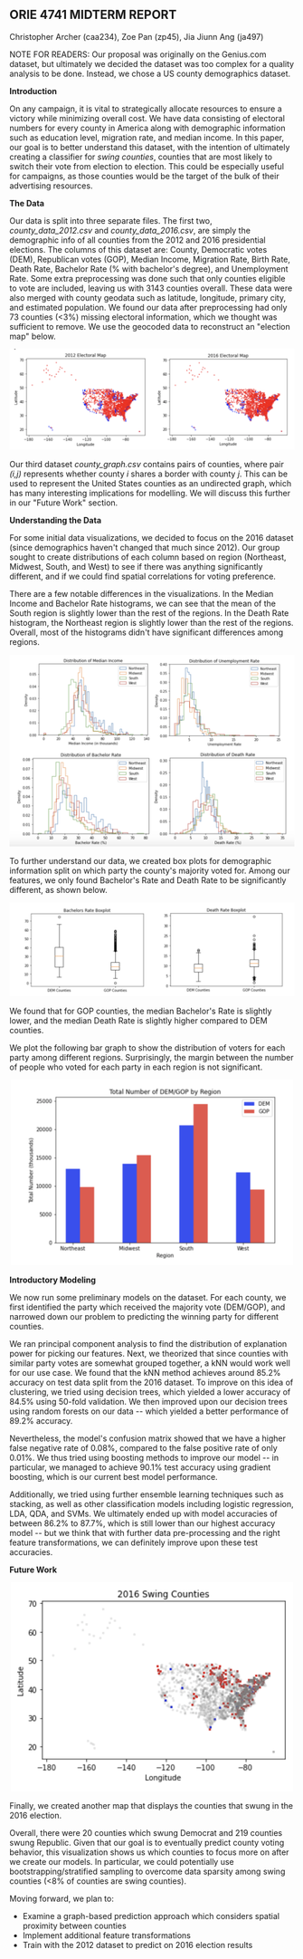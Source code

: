 ## ORIE 4741 MIDTERM REPORT

Christopher Archer (caa234), Zoe Pan (zp45), Jia Jiunn Ang (ja497)

NOTE FOR READERS: Our proposal was originally on the Genius.com dataset, but ultimately we decided the dataset was too complex for a quality analysis to be done. Instead, we chose a US county demographics dataset.

**Introduction**

On any campaign, it is vital to strategically allocate resources to ensure a victory while minimizing overall cost. We have data consisting of electoral numbers for every county in America along with demographic information such as education level, migration rate, and median income. In this paper, our goal is to better understand this dataset, with the intention of ultimately creating a classifier for _swing counties_, counties that are most likely to switch their vote from election to election. This could be especially useful for campaigns, as those counties would be the target of the bulk of their advertising resources.

**The Data**

Our data is split into three separate files. The first two, _county\_data\_2012.csv_ and _county\_data\_2016.csv_, are simply the demographic info of all counties from the 2012 and 2016 presidential elections. The columns of this dataset are: County, Democratic votes (DEM), Republican votes (GOP), Median Income, Migration Rate, Birth Rate, Death Rate, Bachelor Rate (% with bachelor&#39;s degree), and Unemployment Rate. Some extra preprocessing was done such that only counties eligible to vote are included, leaving us with 3143 counties overall. These data were also merged with county geodata such as latitude, longitude, primary city, and estimated population. We found our data after preprocessing had only 73 counties (<3%) missing electoral information, which we thought was sufficient to remove. We use the geocoded data to reconstruct an &quot;election map&quot; below.

![figures/plot.png](figures/plot.png)

Our third dataset _county\_graph.csv_ contains pairs of counties, where pair _(i,j)_ represents whether county _i_ shares a border with county _j_. This can be used to represent the United States counties as an undirected graph, which has many interesting implications for modelling. We will discuss this further in our &quot;Future Work&quot; section.

**Understanding the Data**

For some initial data visualizations, we decided to focus on the 2016 dataset (since demographics haven&#39;t changed that much since 2012). Our group sought to create distributions of each column based on region (Northeast, Midwest, South, and West) to see if there was anything significantly different, and if we could find spatial correlations for voting preference.

There are a few notable differences in the visualizations. In the Median Income and Bachelor Rate histograms, we can see that the mean of the South region is slightly lower than the rest of the regions. In the Death Rate histogram, the Northeast region is slightly lower than the rest of the regions. Overall, most of the histograms didn&#39;t have significant differences among regions.

![figures/hist.png](figures/hist.png)

To further understand our data, we created box plots for demographic information split on which party the county&#39;s majority voted for. Among our features, we only found Bachelor&#39;s Rate and Death Rate to be significantly different, as shown below.

![figures/boxplot.png](figures/boxplot.png)

We found that for GOP counties, the median Bachelor&#39;s Rate is slightly lower, and the median Death Rate is slightly higher compared to DEM counties.

We plot the following bar graph to show the distribution of voters for each party among different regions. Surprisingly, the margin between the number of people who voted for each party in each region is not significant.

<p align="center">
  <img src="figures/bar.png" width="500">
</p>

**Introductory Modeling**

We now run some preliminary models on the dataset. For each county, we first identified the party which received the majority vote (DEM/GOP), and narrowed down our problem to predicting the winning party for different counties.

We ran principal component analysis to find the distribution of explanation power for picking our features. Next, we theorized that since counties with similar party votes are somewhat grouped together, a kNN would work well for our use case. We found that the kNN method achieves around 85.2% accuracy on test data split from the 2016 dataset. To improve on this idea of clustering, we tried using decision trees, which yielded a lower accuracy of 84.5% using 50-fold validation. We then improved upon our decision trees using random forests on our data -- which yielded a better performance of 89.2% accuracy.

Nevertheless, the model&#39;s confusion matrix showed that we have a higher false negative rate of 0.08%, compared to the false positive rate of only 0.01%. We thus tried using boosting methods to improve our model -- in particular, we managed to achieve 90.1% test accuracy using gradient boosting, which is our current best model performance.

Additionally, we tried using further ensemble learning techniques such as stacking, as well as other classification models including logistic regression, LDA, QDA, and SVMs. We ultimately ended up with model accuracies of between 86.2% to 87.7%, which is still lower than our highest accuracy model -- but we think that with further data pre-processing and the right feature transformations, we can definitely improve upon these test accuracies.

**Future Work**

<p align="center">
  <img src="figures/plot_2.png" width="500">
</p>

Finally, we created another map that displays the counties that swung in the 2016 election.

Overall, there were 20 counties which swung Democrat and 219 counties swung Republic. Given that our goal is to eventually predict county voting behavior, this visualization shows us which counties to focus more on after we create our models. In particular, we could potentially use bootstrapping/stratified sampling to overcome data sparsity among swing counties (<8% of counties are swing counties).

Moving forward, we plan to:

- Examine a graph-based prediction approach which considers spatial proximity between counties
- Implement additional feature transformations
- Train with the 2012 dataset to predict on 2016 election results